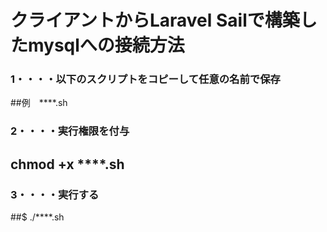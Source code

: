 # クライアントからLaravel Sailで構築したmysqlへの接続方法

### 1・・・・以下のスクリプトをコピーして任意の名前で保存
##例　****.sh

### 2・・・・実行権限を付与
## chmod +x ****.sh

### 3・・・・実行する
##$ ./****.sh


